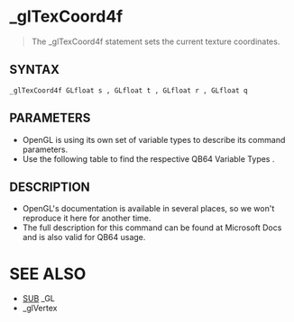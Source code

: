 # _glTexCoord4f
> The _glTexCoord4f statement sets the current texture coordinates.

## SYNTAX
`_glTexCoord4f GLfloat s , GLfloat t , GLfloat r , GLfloat q`

## PARAMETERS
* OpenGL is using its own set of variable types to describe its command parameters.
* Use the following table to find the respective QB64 Variable Types .


## DESCRIPTION
* OpenGL's documentation is available in several places, so we won't reproduce it here for another time.
* The full description for this command can be found at Microsoft Docs and is also valid for QB64 usage.


# SEE ALSO
* [SUB](SUB.md) _GL
* _glVertex

